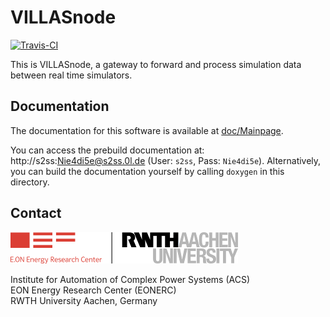 # VILLASnode

[![Travis-CI](https://magnum.travis-ci.com/RWTH-ACS/VILLASnode.svg?token=9zFzh6dGWonz6LyBspW3&branch=master)](https://magnum.travis-ci.com/RWTH-ACS/VILLASnode)

This is VILLASnode, a gateway to forward and process simulation data between real time simulators.

## Documentation

The documentation for this software is available at [doc/Mainpage](doc/Mainpage.md).

You can access the prebuild documentation at: http://s2ss:Nie4di5e@s2ss.0l.de (User: `s2ss`, Pass: `Nie4di5e`).
Alternatively, you can build the documentation yourself by calling `doxygen` in this directory.

## Contact

[![EONERC ACS Logo](doc/pictures/eonerc_logo.png)](http://www.acs.eonerc.rwth-aachen.de)

Institute for Automation of Complex Power Systems (ACS)  
EON Energy Research Center (EONERC)  
RWTH University Aachen, Germany  
